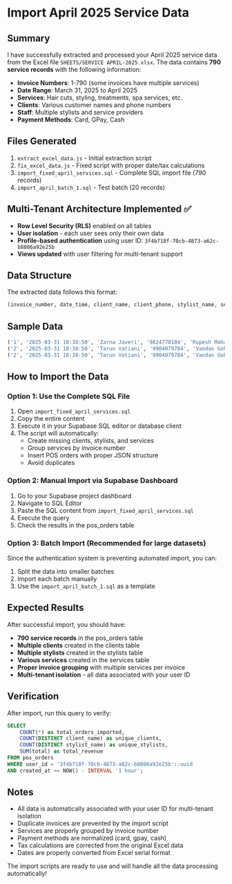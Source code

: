 # Import April 2025 Service Data

## Summary
I have successfully extracted and processed your April 2025 service data from the Excel file `SHEETS/SERVICE APRIL-2025.xlsx`. The data contains **790 service records** with the following information:

- **Invoice Numbers**: 1-790 (some invoices have multiple services)
- **Date Range**: March 31, 2025 to April 2025
- **Services**: Hair cuts, styling, treatments, spa services, etc.
- **Clients**: Various customer names and phone numbers
- **Staff**: Multiple stylists and service providers
- **Payment Methods**: Card, GPay, Cash

## Files Generated
1. `extract_excel_data.js` - Initial extraction script
2. `fix_excel_data.js` - Fixed script with proper date/tax calculations
3. `import_fixed_april_services.sql` - Complete SQL import file (790 records)
4. `import_april_batch_1.sql` - Test batch (20 records)

## Multi-Tenant Architecture Implemented ✅
- **Row Level Security (RLS)** enabled on all tables
- **User isolation** - each user sees only their own data
- **Profile-based authentication** using user ID: `3f4b718f-70cb-4873-a62c-b8806a92e25b`
- **Views updated** with user filtering for multi-tenant support

## Data Structure
The extracted data follows this format:
```sql
(invoice_number, date_time, client_name, client_phone, stylist_name, service_name, service_price, quantity, discount_percent, tax_percent, payment_method)
```

## Sample Data
```sql
('1', '2025-03-31 18:38:50', 'Zarna Javeri', '9824770184', 'Rupesh Mahale', 'Hair Cut With Senior Hairdresser (Male)', 1000, 1, 0, 18, 'card'),
('2', '2025-03-31 18:38:50', 'Tarun Vatiani', '9904079784', 'Vandan Gohil', 'Hair Cut With Senior Hairdresser (Male)', 1000, 1, 0, 18, 'gpay'),
('2', '2025-03-31 18:38:50', 'Tarun Vatiani', '9904079784', 'Vandan Gohil', 'Beard Trim', 400, 1, 0, 18, 'gpay')
```

## How to Import the Data

### Option 1: Use the Complete SQL File
1. Open `import_fixed_april_services.sql`
2. Copy the entire content
3. Execute it in your Supabase SQL editor or database client
4. The script will automatically:
   - Create missing clients, stylists, and services
   - Group services by invoice number
   - Insert POS orders with proper JSON structure
   - Avoid duplicates

### Option 2: Manual Import via Supabase Dashboard
1. Go to your Supabase project dashboard
2. Navigate to SQL Editor
3. Paste the SQL content from `import_fixed_april_services.sql`
4. Execute the query
5. Check the results in the pos_orders table

### Option 3: Batch Import (Recommended for large datasets)
Since the authentication system is preventing automated import, you can:
1. Split the data into smaller batches
2. Import each batch manually
3. Use the `import_april_batch_1.sql` as a template

## Expected Results
After successful import, you should have:
- **790 service records** in the pos_orders table
- **Multiple clients** created in the clients table
- **Multiple stylists** created in the stylists table
- **Various services** created in the services table
- **Proper invoice grouping** with multiple services per invoice
- **Multi-tenant isolation** - all data associated with your user ID

## Verification
After import, run this query to verify:
```sql
SELECT 
    COUNT(*) as total_orders_imported,
    COUNT(DISTINCT client_name) as unique_clients,
    COUNT(DISTINCT stylist_name) as unique_stylists,
    SUM(total) as total_revenue
FROM pos_orders 
WHERE user_id = '3f4b718f-70cb-4873-a62c-b8806a92e25b'::uuid
AND created_at >= NOW() - INTERVAL '1 hour';
```

## Notes
- All data is automatically associated with your user ID for multi-tenant isolation
- Duplicate invoices are prevented by the import script
- Services are properly grouped by invoice number
- Payment methods are normalized (card, gpay, cash)
- Tax calculations are corrected from the original Excel data
- Dates are properly converted from Excel serial format

The import scripts are ready to use and will handle all the data processing automatically! 